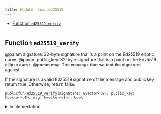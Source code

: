 ```yaml
---
title: Module `sui::ed25519`
---
```




-  [Function `ed25519_verify`](#sui_ed25519_ed25519_verify)


<pre><code></code></pre>



<a name="sui_ed25519_ed25519_verify"></a>

## Function `ed25519_verify`

@param signature: 32-byte signature that is a point on the Ed25519 elliptic curve.
@param public_key: 32-byte signature that is a point on the Ed25519 elliptic curve.
@param msg: The message that we test the signature against.

If the signature is a valid Ed25519 signature of the message and public key, return true.
Otherwise, return false.


<pre><code>publicfun <a href="sui/ed25519.md#sui_ed25519_ed25519_verify">ed25519_verify</a>(signature: &vector&lt;u8&gt;, public_key: &vector&lt;u8&gt;, msg: &vector&lt;u8&gt;): bool
</code></pre>



<details>
<summary>Implementation</summary>


<pre><code><b>public</b> <b>native</b> <b>fun</b> <a href="sui/ed25519.md#sui_ed25519_ed25519_verify">ed25519_verify</a>(
    signature: &vector&lt;u8&gt;,
    public_key: &vector&lt;u8&gt;,
    msg: &vector&lt;u8&gt;,
): bool;
</code></pre>



</details>
